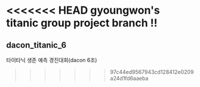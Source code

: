 <<<<<<< HEAD
gyoungwon's titanic group project branch !! 
=======
## dacon_titanic_6
타이타닉 생존 예측 경진대회(dacon 6조)
>>>>>>> 97c44ed9567943cd128412e0209a24d1fd6aaeba
